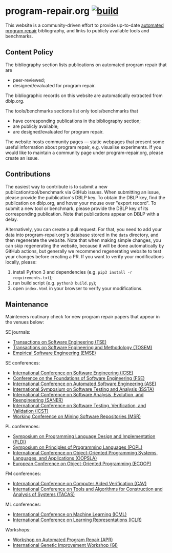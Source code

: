 # program-repair.org [![build](https://github.com/program-repair/program-repair.github.io/actions/workflows/build.yml/badge.svg)](https://github.com/program-repair/program-repair.github.io/actions/workflows/build.yml)

This website is a community-driven effort to provide up-to-date [automated program repair](https://en.wikipedia.org/wiki/Automatic_bug_fixing) bibliography, and links to publicly available tools and benchmarks.

## Content Policy ##

The bibliography section lists publications on automated program repair that are

* peer-reviewed;
* designed/evaluated for program repair.

The bibliographic records on this website are automatically extracted from dblp.org.

The tools/benchmarks sections list only tools/benchmarks that

* have corresponding publications in the bibliography section;
* are publicly available;
* are designed/evaluated for program repair.

The website hosts community pages &mdash; static webpages that present some useful information about program repair, e.g. visualise experiments. If you would like to maintain a community page under program-repair.org, please create an issue.

## Contributions ##

The easiest way to contribute is to submit a new publication/tool/benchmark via GitHub issues. When submitting an issue, please provide the puiblication's DBLP key. To obtain the DBLP key, find the publication on dblp.org, and hover your mouse over "export record". To submit a new tool or benchmark, please provide the DBLP key of its corresponding publication. Note that publications appear on DBLP with a delay. 

Alternatively, you can create a pull request. For that, you need to add your data into program-repair.org's database stored in the `data` directory, and then regenerate the website. Note that when making simple changes, you can skip regenerating the website, because it will be done automatically by GitHub actions, but generally we recommend regenerating website to test your changes before creating a PR. If you want to verify your modifications locally, please:

1. install Python 3 and dependencies (e.g. `pip3 install -r requirements.txt`);
2. run build script (e.g. `python3 build.py`);
3. open `index.html` in your browser to verify your modifications.

## Maintenance ##

Mainteners routinary check for new program repair papers that appear in the venues below:

SE journals:

* [Transactions on Software Engineering (TSE)](https://dblp.uni-trier.de/db/journals/tse/index.html)
* [Transactions on Software Engineering and Methodology (TOSEM)](https://dblp.uni-trier.de/db/journals/tosem/index.html)
* [Empirical Software Engineering (EMSE)](https://dblp.uni-trier.de/db/journals/ese/index.html)

SE conferences:

* [International Conference on Software Engineering (ICSE)](https://dblp.uni-trier.de/db/conf/icse/index.html)
* [Conference on the Foundations of Software Engineering (FSE)](https://dblp.uni-trier.de/db/conf/sigsoft/index.html)
* [International Conference on Automated Software Engineering (ASE)](https://dblp.uni-trier.de/db/conf/kbse/index.html)
* [International Symposium on Software Testing and Analysis (ISSTA)](https://dblp.uni-trier.de/db/conf/issta/index.html)
* [International Conference on Software Analysis, Evolution, and Reengineering (SANER)](https://dblp.uni-trier.de/db/conf/wcre/index.html)
* [International Conference on Software Testing, Verification, and Validation (ICST)](https://dblp.uni-trier.de/db/conf/icst/index.html)
* [Working Conference on Mining Software Repositories (MSR)](https://dblp.uni-trier.de/db/conf/msr/index.html)


PL conferences:

* [Symposium on Programming Language Design and Implementation (PLDI)](https://dblp.uni-trier.de/db/conf/pldi/index.html)
* [Symposium on Principles of Programming Languages (POPL)](https://dblp.uni-trier.de/db/conf/popl/index.html)
* [International Conference on Object-Oriented Programming Systems, Languages, and Applications (OOPSLA)](https://dblp.org/db/conf/oopsla/index.html)
* [European Conference on Object-Oriented Programming (ECOOP)](https://dblp.org/db/conf/ecoop/index.html)

FM conferences:

* [International Conference on Computer Aided Verification (CAV)](https://dblp.org/db/conf/cav/index.html)
* [International Conference on Tools and Algorithms for Construction and Analysis of Systems (TACAS)](https://dblp.org/db/conf/tacas/index.html)

ML conferences:

* [International Conference on Machine Learning (ICML)](https://dblp.org/db/conf/icml/index.html)
* [International Conference on Learning Representations (ICLR)](https://dblp.org/db/conf/iclr/index.html)

Workshops:

* [Workshop on Automated Program Repair (APR)](https://dblp.org/db/conf/icse-apr/index.html)
* [International Genetic Improvement Workshop (GI)](https://dblp.org/db/conf/gi-ws/index.html)
